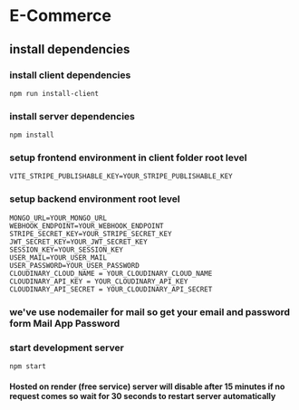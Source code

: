 # E-Commerce

## install dependencies

### install client dependencies

```
npm run install-client
```

### install server dependencies

```
npm install
```

### setup frontend environment in client folder root level

```
VITE_STRIPE_PUBLISHABLE_KEY=YOUR_STRIPE_PUBLISHABLE_KEY
```

### setup backend environment root level

```
MONGO_URL=YOUR_MONGO_URL
WEBHOOK_ENDPOINT=YOUR_WEBHOOK_ENDPOINT
STRIPE_SECRET_KEY=YOUR_STRIPE_SECRET_KEY
JWT_SECRET_KEY=YOUR_JWT_SECRET_KEY
SESSION_KEY=YOUR_SESSION_KEY
USER_MAIL=YOUR_USER_MAIL
USER_PASSWORD=YOUR_USER_PASSWORD
CLOUDINARY_CLOUD_NAME = YOUR_CLOUDINARY_CLOUD_NAME
CLOUDINARY_API_KEY = YOUR_CLOUDINARY_API_KEY
CLOUDINARY_API_SECRET = YOUR_CLOUDINARY_API_SECRET
```

### we've use nodemailer for mail so get your email and password form Mail App Password

### start development server

```
npm start
```

#### Hosted on render (free service) server will disable after 15 minutes if no request comes so wait for 30 seconds to restart server automatically
